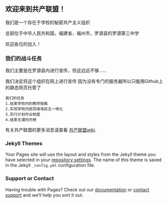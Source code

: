 ## 欢迎来到共产联盟！
我们是一个存在于学校的秘密共产主义组织

总部位于中华人民共和国，福建省，福州市，罗源县的罗源第三中学

欢迎各位的加入！

### 我们的战斗任务
我们主要是在罗源县内进行宣传，但这远远不够……

我们决定将这个组织在网上进行宣传
因为没有专门的服务器所以只能用Github上的静态网页托管了
```
我们的任务
1.结束学校内的教师独裁
2.实现学校内部苏维埃民主一体化
3.实行计划作业制度
4.结束无谓的内卷
```

有关共产联盟的更多消息请查看 [共产联盟wiki](https://gongchanlianmeng.fandom.com/zh/wiki/%E5%85%B1%E4%BA%A7%E8%81%94%E7%9B%9F_Wiki).

### Jekyll Themes

Your Pages site will use the layout and styles from the Jekyll theme you have selected in your [repository settings](https://github.com/Han-llz123/communist-union/settings/pages). The name of this theme is saved in the Jekyll `_config.yml` configuration file.

### Support or Contact

Having trouble with Pages? Check out our [documentation](https://docs.github.com/categories/github-pages-basics/) or [contact support](https://support.github.com/contact) and we’ll help you sort it out.
